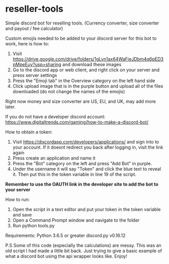 # reseller-tools
Simple discord bot for reselling tools. (Currency converter, size converter and payout / fee calculator)

Custom emojis needed to be added to your discord server for this bot to work, here is how to:
  1. Visit https://drive.google.com/drive/folders/1gLyn1ax64WaFieJDbm4q6pED3pMpeEuy?usp=sharing and download these images
  2. Go to the discord app or web client, and right click on your server and press server settings
  3. Press the "Emoji tab" in the Overview category on the left hand side
  4. Click upload image that is in the purple button and upload all of the files downloaded (do not change the names of the emojis)

Right now money and size converter are US, EU, and UK, may add more later.

If you do not have a developer discord account: https://www.digitaltrends.com/gaming/how-to-make-a-discord-bot/

How to obtain a token:
1. Visit https://discordapp.com/developers/applications/ and sign into to your account. If it doesnt redirect you back after logging in, visit the link again
2. Press create an application and name it
3. Press the "Bot" category on the left and press "Add Bot" in purple.
4. Under the username it will say "Token" and click the blue text to reveal it. Then put this in the token variable in line 19 of the script.

**Remember to use the OAUTH link in the developer site to add the bot to your server**

How to run:
1. Open the script in a text editor and put your token in the token variable and save
2. Open a Command Prompt window and navigate to the folder
3. Run python tools.py

Requirements:
Python 3.6.5 or greater
discord.py v0.16.12

P.S Some of this code (especially the calculations) are messy. This was an old script I had made a little bit back. Just trying to give a basic example of what a discord bot using the api wrapper looks like. Enjoy!
